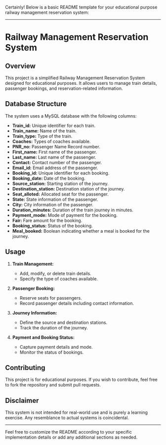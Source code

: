 Certainly! Below is a basic README template for your educational purpose railway management reservation system:

---

# Railway Management Reservation System

## Overview

This project is a simplified Railway Management Reservation System designed for educational purposes. It allows users to manage train details, passenger bookings, and reservation-related information.

## Database Structure

The system uses a MySQL database with the following columns:

- **Train_id:** Unique identifier for each train.
- **Train_name:** Name of the train.
- **Train_type:** Type of the train.
- **Coaches:** Types of coaches available.
- **PNR_no:** Passenger Name Record number.
- **First_name:** First name of the passenger.
- **Last_name:** Last name of the passenger.
- **Contact:** Contact number of the passenger.
- **Email_id:** Email address of the passenger.
- **Booking_id:** Unique identifier for each booking.
- **Booking_date:** Date of the booking.
- **Source_station:** Starting station of the journey.
- **Destination_station:** Destination station of the journey.
- **Seat_alloted:** Allocated seat for the passenger.
- **State:** State information of the passenger.
- **City:** City information of the passenger.
- **Duration_minutes:** Duration of the train journey in minutes.
- **Payment_mode:** Mode of payment for the booking.
- **Fair:** Fare amount for the booking.
- **Booking_status:** Status of the booking.
- **Meal_booked:** Boolean indicating whether a meal is booked for the journey.

## Usage

1. **Train Management:**
   - Add, modify, or delete train details.
   - Specify the type of coaches available.

2. **Passenger Booking:**
   - Reserve seats for passengers.
   - Record passenger details including contact information.

3. **Journey Information:**
   - Define the source and destination stations.
   - Track the duration of the journey.

4. **Payment and Booking Status:**
   - Capture payment details and mode.
   - Monitor the status of bookings.

## Contributing

This project is for educational purposes. If you wish to contribute, feel free to fork the repository and submit pull requests.

## Disclaimer

This system is not intended for real-world use and is purely a learning exercise. Any resemblance to actual systems is coincidental.

---

Feel free to customize the README according to your specific implementation details or add any additional sections as needed.


